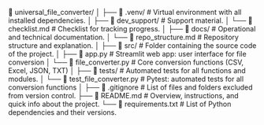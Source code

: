 📁 universal_file_converter/
 │
 ├── 📁 .venv/                                               # Virtual environment with all installed dependencies.
 │
 ├── 📁 dev_support/                                         # Support material.
 │    └── 📄 checklist.md                                    # Checklist for tracking progress.
 │
 ├── 📁 docs/                                                # Operational and technical documentation.
 │    └── 📄 repo_structure.md                               # Repository structure and explanation.
 │
 ├── 📁 src/                                                 # Folder containing the source code of the project.
 │    ├── 📄 app.py                                          # Streamlit web app: user interface for file conversion
 │    └── 📄 file_converter.py                               # Core conversion functions (CSV, Excel, JSON, TXT)
 │
 ├── 📁 tests/                                               # Automated tests for all functions and modules.
 │    └── 📄 test_file_converter.py                          # Pytest: automated tests for all conversion functions
 │
 ├── 📄 .gitignore                                           # List of files and folders excluded from version control.
 ├── 📄 README.md                                            # Overview, instructions, and quick info about the project.
 └── 📄 requirements.txt                                     # List of Python dependencies and their versions.
